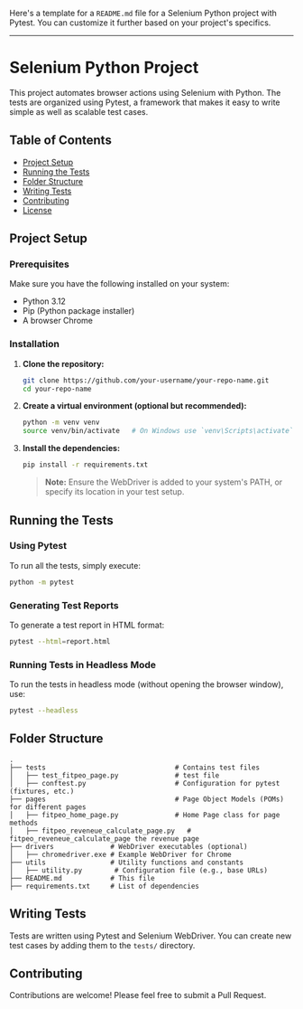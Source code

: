Here's a template for a `README.md` file for a Selenium Python project with Pytest. You can customize it further based on your project's specifics.

---

# Selenium Python Project

This project automates browser actions using Selenium with Python. The tests are organized using Pytest, a framework that makes it easy to write simple as well as scalable test cases.

## Table of Contents
- [Project Setup](#project-setup)
- [Running the Tests](#running-the-tests)
- [Folder Structure](#folder-structure)
- [Writing Tests](#writing-tests)
- [Contributing](#contributing)
- [License](#license)

## Project Setup

### Prerequisites
Make sure you have the following installed on your system:
- Python 3.12
- Pip (Python package installer)
- A browser Chrome

### Installation

1. **Clone the repository:**
    ```bash
    git clone https://github.com/your-username/your-repo-name.git
    cd your-repo-name
    ```

2. **Create a virtual environment (optional but recommended):**
    ```bash
    python -m venv venv
    source venv/bin/activate   # On Windows use `venv\Scripts\activate`
    ```

3. **Install the dependencies:**
    ```bash
    pip install -r requirements.txt
    ```

    > **Note:** Ensure the WebDriver is added to your system's PATH, or specify its location in your test setup.

## Running the Tests

### Using Pytest

To run all the tests, simply execute:
```bash
python -m pytest
```

### Generating Test Reports

To generate a test report in HTML format:
```bash
pytest --html=report.html
```

### Running Tests in Headless Mode

To run the tests in headless mode (without opening the browser window), use:
```bash
pytest --headless
```

## Folder Structure

```
.
├── tests                                # Contains test files
│   ├── test_fitpeo_page.py              # test file
│   ├── conftest.py                      # Configuration for pytest (fixtures, etc.)
├── pages                                # Page Object Models (POMs) for different pages
│   ├── fitpeo_home_page.py              # Home Page class for page methods
│   ├── fitpeo_reveneue_calculate_page.py   # fitpeo_reveneue_calculate_page the revenue page
├── drivers              # WebDriver executables (optional)
│   ├── chromedriver.exe # Example WebDriver for Chrome
├── utils                # Utility functions and constants
│   ├── utility.py        # Configuration file (e.g., base URLs)
├── README.md            # This file
├── requirements.txt     # List of dependencies
```

## Writing Tests

Tests are written using Pytest and Selenium WebDriver. You can create new test cases by adding them to the `tests/` directory. 

## Contributing

Contributions are welcome! Please feel free to submit a Pull Request.
